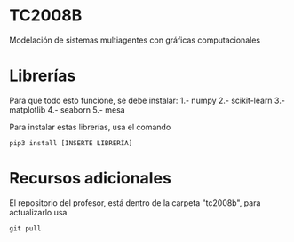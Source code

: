 # TC2008B
Modelación de sistemas multiagentes con gráficas computacionales 

# Librerías

Para que todo esto funcione, se debe instalar:
1.- numpy
2.- scikit-learn
3.- matplotlib
4.- seaborn
5.- mesa

Para instalar estas librerías, usa el comando

```
pip3 install [INSERTE LIBRERÍA]
```

# Recursos adicionales

El repositorio del profesor, está dentro de la carpeta "tc2008b", para actualizarlo usa

```
git pull
```

